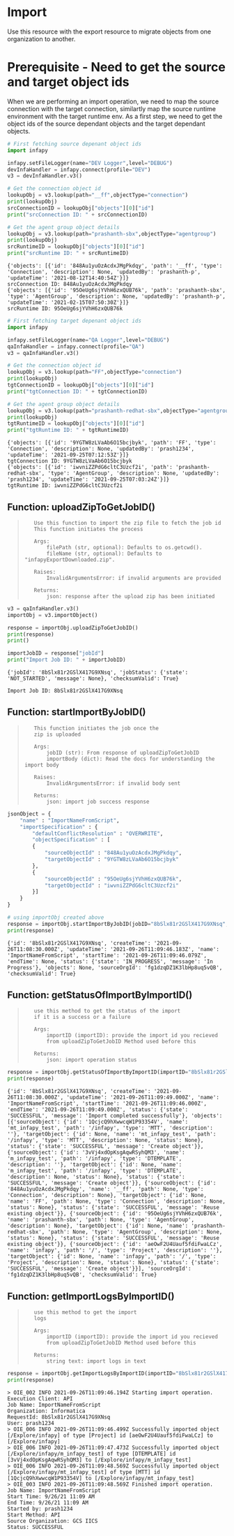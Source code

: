 # Import

Use this resource with the export resource to migrate objects from one organization to another.

# Prerequisite - Need to get the source and target object ids

When we are performing an import operation, we need to map the source connection with the target connection, similartly map the source runtime environment with the target runtime env. As a first step, we need to get the object ids of the source dependant objects and the target dependant objects.


```python
# First fetching source depenant object ids
import infapy

infapy.setFileLogger(name="DEV Logger",level="DEBUG")
devInfaHandler = infapy.connect(profile="DEV")
v3 = devInfaHandler.v3()

# Get the connection object id
lookupObj = v3.lookup(path="__ff",objectType="connection")
print(lookupObj)
srcConnectionID = lookupObj["objects"][0]["id"]
print("srcConnection ID: " + srcConnectionID)

# Get the agent group object details
lookupObj = v3.lookup(path="prashanth-sbx",objectType="agentgroup")
print(lookupObj)
srcRuntimeID = lookupObj["objects"][0]["id"]
print("srcRuntime ID: " + srcRuntimeID)

```

    {'objects': [{'id': '848Au1yuOzAcdxJMgPkdqy', 'path': '__ff', 'type': 'Connection', 'description': None, 'updatedBy': 'prashanth-p', 'updateTime': '2021-08-12T14:40:54Z'}]}
    srcConnection ID: 848Au1yuOzAcdxJMgPkdqy
    {'objects': [{'id': '95OeUg6sjYVhH6zxQUB76k', 'path': 'prashanth-sbx', 'type': 'AgentGroup', 'description': None, 'updatedBy': 'prashanth-p', 'updateTime': '2021-02-15T07:50:30Z'}]}
    srcRuntime ID: 95OeUg6sjYVhH6zxQUB76k
    


```python
# First fetching target depenant object ids
import infapy

infapy.setFileLogger(name="QA Logger",level="DEBUG")
qaInfaHandler = infapy.connect(profile="QA")
v3 = qaInfaHandler.v3()

# Get the connection object id
lookupObj = v3.lookup(path="FF",objectType="connection")
print(lookupObj)
tgtConnectionID = lookupObj["objects"][0]["id"]
print("tgtConnection ID: " + tgtConnectionID)

# Get the agent group object details
lookupObj = v3.lookup(path="prashanth-redhat-sbx",objectType="agentgroup")
print(lookupObj)
tgtRuntimeID = lookupObj["objects"][0]["id"]
print("tgtRuntime ID: " + tgtRuntimeID)
```

    {'objects': [{'id': '9YGTW8zLVaAb6O15bcjbyk', 'path': 'FF', 'type': 'Connection', 'description': None, 'updatedBy': 'prash1234', 'updateTime': '2021-09-25T07:12:53Z'}]}
    tgtConnection ID: 9YGTW8zLVaAb6O15bcjbyk
    {'objects': [{'id': 'iwvniZZPdG6cltC3Uzcf2i', 'path': 'prashanth-redhat-sbx', 'type': 'AgentGroup', 'description': None, 'updatedBy': 'prash1234', 'updateTime': '2021-09-25T07:03:24Z'}]}
    tgtRuntime ID: iwvniZZPdG6cltC3Uzcf2i
    

## Function: uploadZipToGetJobID()

>        Use this function to import the zip file to fetch the job id
>        This function initiates the process 
>
>        Args:
>            filePath (str, optional): Defaults to os.getcwd().
>            fileName (str, optional): Defaults to "infapyExportDownloaded.zip".
>
>        Raises:
>            InvalidArgumentsError: if invalid arguments are provided
>
>        Returns:
>            json: response after the upload zip has been initiated


```python
v3 = qaInfaHandler.v3()
importObj = v3.importObject()

response = importObj.uploadZipToGetJobID()
print(response)
print()

importJobID = response["jobId"]
print("Import Job ID: " + importJobID)
```

    {'jobId': '8bSlx81r2GSlX417G9XNsq', 'jobStatus': {'state': 'NOT_STARTED', 'message': None}, 'checksumValid': True}
    
    Import Job ID: 8bSlx81r2GSlX417G9XNsq
    

## Function: startImportByJobID()

>        This function initiates the job once the
>        zip is uploaded
>
>        Args:
>            jobID (str): From response of uploadZipToGetJobID
>            importBody (dict): Read the docs for understanding the import body
>
>        Raises:
>            InvalidArgumentsError: if invalid body sent
>
>        Returns:
>            json: import job success response


```python
jsonObject = {
    "name" : "ImportNameFromScript",
    "importSpecification" : {
        "defaultConflictResolution" : "OVERWRITE",
        "objectSpecification" : [
        {
            "sourceObjectId" : "848Au1yuOzAcdxJMgPkdqy",
            "targetObjectId" : "9YGTW8zLVaAb6O15bcjbyk"
        },
        {
            "sourceObjectId" : "95OeUg6sjYVhH6zxQUB76k",
            "targetObjectId" : "iwvniZZPdG6cltC3Uzcf2i"
        }]
    }
}

# using importObj created above
response = importObj.startImportByJobID(jobID="8bSlx81r2GSlX417G9XNsq",importBody=jsonObject)
print(response)
```

    {'id': '8bSlx81r2GSlX417G9XNsq', 'createTime': '2021-09-26T11:08:30.000Z', 'updateTime': '2021-09-26T11:09:46.183Z', 'name': 'ImportNameFromScript', 'startTime': '2021-09-26T11:09:46.079Z', 'endTime': None, 'status': {'state': 'IN_PROGRESS', 'message': 'In Progress'}, 'objects': None, 'sourceOrgId': 'fg1dzqDZ1K3lbHp8uq5vQB', 'checksumValid': True}
    

## Function: getStatusOfImportByImportID()

>        use this method to get the status of the import
>        if it is a success or a failure
>
>        Args:
>            importID (importID): provide the import id you recieved
>            from uploadZipToGetJobID Method used before this
>
>        Returns:
>            json: import operation status


```python
response = importObj.getStatusOfImportByImportID(importID="8bSlx81r2GSlX417G9XNsq")
print(response)
```

    {'id': '8bSlx81r2GSlX417G9XNsq', 'createTime': '2021-09-26T11:08:30.000Z', 'updateTime': '2021-09-26T11:09:49.000Z', 'name': 'ImportNameFromScript', 'startTime': '2021-09-26T11:09:46.000Z', 'endTime': '2021-09-26T11:09:49.000Z', 'status': {'state': 'SUCCESSFUL', 'message': 'Import completed successfully'}, 'objects': [{'sourceObject': {'id': '1QcjcQ9hXwwcqW1P93354V', 'name': 'mt_infapy_test', 'path': '/infapy', 'type': 'MTT', 'description': ''}, 'targetObject': {'id': None, 'name': 'mt_infapy_test', 'path': '/infapy', 'type': 'MTT', 'description': None, 'status': None}, 'status': {'state': 'SUCCESSFUL', 'message': 'Create object'}}, {'sourceObject': {'id': '3vVj4xdOpKsgAqwRSyhQM3', 'name': 'm_infapy_test', 'path': '/infapy', 'type': 'DTEMPLATE', 'description': ''}, 'targetObject': {'id': None, 'name': 'm_infapy_test', 'path': '/infapy', 'type': 'DTEMPLATE', 'description': None, 'status': None}, 'status': {'state': 'SUCCESSFUL', 'message': 'Create object'}}, {'sourceObject': {'id': '848Au1yuOzAcdxJMgPkdqy', 'name': '__ff', 'path': None, 'type': 'Connection', 'description': None}, 'targetObject': {'id': None, 'name': 'FF', 'path': None, 'type': 'Connection', 'description': None, 'status': None}, 'status': {'state': 'SUCCESSFUL', 'message': 'Reuse existing object'}}, {'sourceObject': {'id': '95OeUg6sjYVhH6zxQUB76k', 'name': 'prashanth-sbx', 'path': None, 'type': 'AgentGroup', 'description': None}, 'targetObject': {'id': None, 'name': 'prashanth-redhat-sbx', 'path': None, 'type': 'AgentGroup', 'description': None, 'status': None}, 'status': {'state': 'SUCCESSFUL', 'message': 'Reuse existing object'}}, {'sourceObject': {'id': 'aeOwF2U4Uauf5fdiFwaLCz', 'name': 'infapy', 'path': '/', 'type': 'Project', 'description': ''}, 'targetObject': {'id': None, 'name': 'infapy', 'path': '/', 'type': 'Project', 'description': None, 'status': None}, 'status': {'state': 'SUCCESSFUL', 'message': 'Create object'}}], 'sourceOrgId': 'fg1dzqDZ1K3lbHp8uq5vQB', 'checksumValid': True}
    

## Function: getImportLogsByImportID()

>        use this method to get the import
>        logs
>
>        Args:
>            importID (importID): provide the import id you recieved
>            from uploadZipToGetJobID Method used before this
>
>        Returns:
>            string text: import logs in text


```python
response = importObj.getImportLogsByImportID(importID="8bSlx81r2GSlX417G9XNsq")
print(response)
```

    > OIE_002 INFO 2021-09-26T11:09:46.194Z Starting import operation.
    Execution Client: API
    Job Name: ImportNameFromScript
    Organization: Informatica
    RequestId: 8bSlx81r2GSlX417G9XNsq
    User: prash1234
    > OIE_006 INFO 2021-09-26T11:09:46.499Z Successfully imported object [/Explore/infapy] of type [Project] id [aeOwF2U4Uauf5fdiFwaLCz] to [/Explore/infapy]
    > OIE_006 INFO 2021-09-26T11:09:47.473Z Successfully imported object [/Explore/infapy/m_infapy_test] of type [DTEMPLATE] id [3vVj4xdOpKsgAqwRSyhQM3] to [/Explore/infapy/m_infapy_test]
    > OIE_006 INFO 2021-09-26T11:09:48.569Z Successfully imported object [/Explore/infapy/mt_infapy_test] of type [MTT] id [1QcjcQ9hXwwcqW1P93354V] to [/Explore/infapy/mt_infapy_test]
    > OIE_003 INFO 2021-09-26T11:09:48.569Z Finished import operation.
    Job Name: ImportNameFromScript
    Start Time: 9/26/21 11:09 AM
    End Time: 9/26/21 11:09 AM
    Started by: prash1234
    Start Method: API
    Source Organization: GCS IICS
    Status: SUCCESSFUL
    
    
